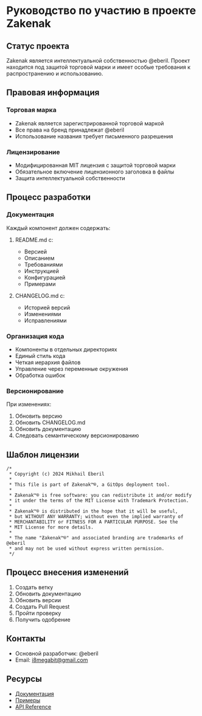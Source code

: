 # Руководство по участию в проекте Zakenak

## Статус проекта
Zakenak является интеллектуальной собственностью @eberil. Проект находится под защитой торговой марки и имеет особые требования к распространению и использованию.

## Правовая информация

### Торговая марка
- Zakenak является зарегистрированной торговой маркой
- Все права на бренд принадлежат @eberil
- Использование названия требует письменного разрешения

### Лицензирование
- Модифицированная MIT лицензия с защитой торговой марки
- Обязательное включение лицензионного заголовка в файлы
- Защита интеллектуальной собственности

## Процесс разработки

### Документация
Каждый компонент должен содержать:
1. README.md с:
   - Версией
   - Описанием
   - Требованиями
   - Инструкцией
   - Конфигурацией
   - Примерами

2. CHANGELOG.md с:
   - Историей версий
   - Изменениями
   - Исправлениями

### Организация кода
- Компоненты в отдельных директориях
- Единый стиль кода
- Четкая иерархия файлов
- Управление через переменные окружения
- Обработка ошибок

### Версионирование
При изменениях:
1. Обновить версию
2. Обновить CHANGELOG.md
3. Обновить документацию
4. Следовать семантическому версионированию

## Шаблон лицензии
```plaintext
/*
 * Copyright (c) 2024 Mikhail Eberil
 * 
 * This file is part of Ƶakenak™®, a GitOps deployment tool.
 * 
 * Ƶakenak™® is free software: you can redistribute it and/or modify
 * it under the terms of the MIT License with Trademark Protection.
 * 
 * Ƶakenak™® is distributed in the hope that it will be useful,
 * but WITHOUT ANY WARRANTY; without even the implied warranty of
 * MERCHANTABILITY or FITNESS FOR A PARTICULAR PURPOSE. See the
 * MIT License for more details.
 * 
 * The name "Ƶakenak™®" and associated branding are trademarks of @eberil
 * and may not be used without express written permission.
 */
```

## Процесс внесения изменений
1. Создать ветку
2. Обновить документацию
3. Обновить версии
4. Создать Pull Request
5. Пройти проверку
6. Получить одобрение

## Контакты
- Основной разработчик: @eberil
- Email: i8megabit@gmail.com

## Ресурсы
- [Документация](./docs/)
- [Примеры](./examples/)
- [API Reference](./docs/API.md)
